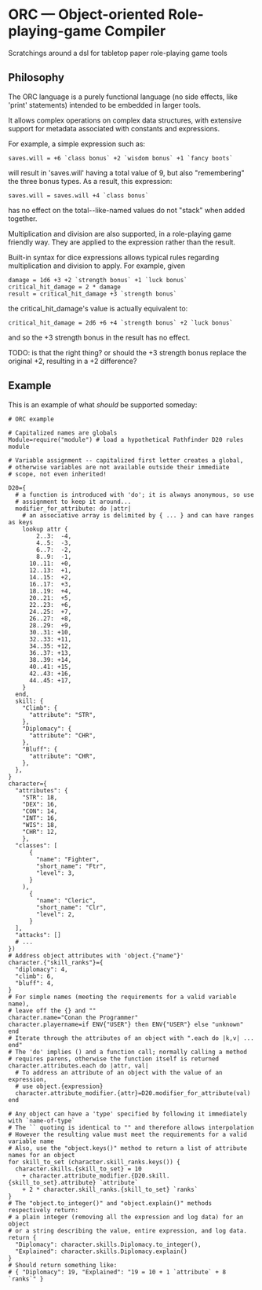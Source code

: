 # ORC — Object-oriented Role-playing-game Compiler

Scratchings around a dsl for tabletop paper role-playing game tools

## Philosophy

The ORC language is a purely functional language (no side effects, like 'print' statements) intended to be embedded in larger tools.

It allows complex operations on complex data structures, with extensive support for metadata associated with constants and expressions.

For example, a simple expression such as:

    saves.will = +6 `class bonus` +2 `wisdom bonus` +1 `fancy boots`

will result in 'saves.will' having a total value of 9, but also "remembering" the three bonus types.  As a result, this expression:

    saves.will = saves.will +4 `class bonus`

has no effect on the total--like-named values do not "stack" when added together.

Multiplication and division are also supported, in a role-playing game friendly way.  They are applied to the expression rather than the result.

Built-in syntax for dice expressions allows typical rules regarding multiplication and division to apply.  For example, given

    damage = 1d6 +3 +2 `strength bonus` +1 `luck bonus`
    critical_hit_damage = 2 * damage
    result = critical_hit_damage +3 `strength bonus`

the critical_hit_damage's value is actually equivalent to:

    critical_hit_damage = 2d6 +6 +4 `strength bonus` +2 `luck bonus`

and so the +3 strength bonus in the result has no effect.

TODO: is that the right thing?  or should the +3 strength bonus replace the original +2, resulting in a +2 difference?

## Example

This is an example of what *should* be supported someday:

```
# ORC example

# Capitalized names are globals
Module=require("module") # load a hypothetical Pathfinder D20 rules module

# Variable assignment -- capitalized first letter creates a global,
# otherwise variables are not available outside their immediate
# scope, not even inherited!

D20={
  # a function is introduced with 'do'; it is always anonymous, so use
  # assignment to keep it around...
  modifier_for_attribute: do |attr|
    # an associative array is delimited by { ... } and can have ranges as keys
    lookup attr {
        2..3:  -4,
        4..5:  -3,
        6..7:  -2,
        8..9:  -1,
      10..11:  +0,
      12..13:  +1,
      14..15:  +2,
      16..17:  +3,
      18..19:  +4,
      20..21:  +5,
      22..23:  +6,
      24..25:  +7,
      26..27:  +8,
      28..29:  +9,
      30..31: +10,
      32..33: +11,
      34..35: +12,
      36..37: +13,
      38..39: +14,
      40..41: +15,
      42..43: +16,
      44..45: +17,
    }
  end,
  skill: {
    "Climb": {
      "attribute": "STR",
    },
    "Diplomacy": {
      "attribute": "CHR",
    },
    "Bluff": {
      "attribute": "CHR",
    },
  },
}
character={
  "attributes": {
    "STR": 18,
    "DEX": 16,
    "CON": 14,
    "INT": 16,
    "WIS": 18,
    "CHR": 12,
    },
  "classes": [
      {
        "name": "Fighter",
        "short_name": "Ftr",
        "level": 3,
      }
    ),
      {
        "name": "Cleric",
        "short_name": "Clr",
        "level": 2,
      }
  ],
  "attacks": []
  # ...
})
# Address object attributes with 'object.{"name"}'
character.{"skill_ranks"}={
  "diplomacy": 4,
  "climb": 6,
  "bluff": 4,
}
# For simple names (meeting the requirements for a valid variable name),
# leave off the {} and ""
character.name="Conan the Programmer"
character.playername=if ENV{"USER"} then ENV{"USER"} else "unknown" end
# Iterate through the attributes of an object with ".each do |k,v| ... end"
# The 'do' implies () and a function call; normally calling a method
# requires parens, otherwise the function itself is returned
character.attributes.each do |attr, val|
  # To address an attribute of an object with the value of an expression,
  # use object.{expression}
  character.attribute_modifier.{attr}=D20.modifier_for_attribute(val)
end

# Any object can have a 'type' specified by following it immediately with `name-of-type`
# The `` quoting is identical to "" and therefore allows interpolation
# However the resulting value must meet the requirements for a valid variable name
# Also, use the "object.keys()" method to return a list of attribute names for an object
for skill_to_set (character.skill_ranks.keys()) {
  character.skills.{skill_to_set} = 10 
    + character.attribute_modifier.{D20.skill.{skill_to_set}.attribute} `attribute`
    + 2 * character.skill_ranks.{skill_to_set} `ranks`
}
# The "object.to_integer()" and "object.explain()" methods respectively return:
# a plain integer (removing all the expression and log data) for an object
# or a string describing the value, entire expression, and log data.
return {
  "Diplomacy": character.skills.Diplomacy.to_integer(),
  "Explained": character.skills.Diplomacy.explain()
}
# Should return something like:
# { "Diplomacy": 19, "Explained": "19 = 10 + 1 `attribute` + 8 `ranks`" }

```
